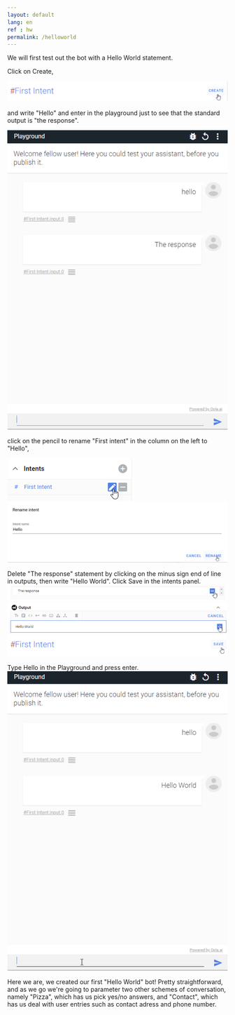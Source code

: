 ```yaml
---
layout: default
lang: en
ref : hw
permalink: /helloworld
---
```

We will first test out the bot with a Hello World statement.

Click on Create,

![image](assets/images/first-intent-create.png)

and write "Hello" and enter in the playground just to see that the standard output is "the response".

![image](assets/images/hello-the-response.png)

 click on the pencil to rename "First intent" in the column on the left to "Hello",

![image](assets/images/rename-first-intent.png)
![image](assets/images/rename-intent-hello.png)

Delete "The response" statement by clicking on the minus sign end of line in outputs, then write "Hello World". Click Save in the intents panel.
![image](assets/images/delete-the-response.png)
![image](assets/images/hello-world-plus.png)
![image](assets/images/first-intent-save.png)

Type Hello in the Playground and press enter.
![image](assets/images/Playground-hello-world.png)

Here we are, we created our first "Hello World" bot! Pretty straightforward, and as we go we're going to parameter two other schemes of conversation, namely "Pizza", which has us pick yes/no answers, and "Contact", which has us deal with user entries such as contact adress and phone number.
